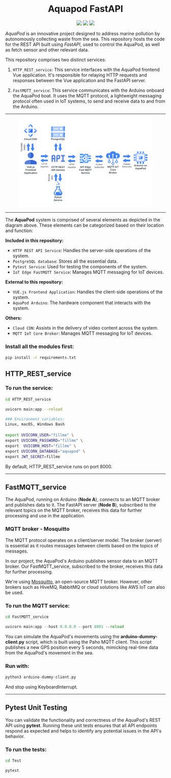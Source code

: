 # 

<div align="center">
  <h1>Aquapod FastAPI</h1>  
  <img src="https://img.shields.io/badge/fastapi-109989?style=for-the-badge&logo=FASTAPI&logoColor=white" />
  <img src="https://img.shields.io/badge/Python-FFD43B?style=for-the-badge&logo=python&logoColor=blue" />
  <img src="https://img.shields.io/badge/PostgreSQL-316192?style=for-the-badge&logo=postgresql&logoColor=white" />
</div>

*AquaPod* is an innovative project designed to address marine pollution by autonomously collecting waste from the sea. This repository hosts the code for the REST API built using *FastAPI*, used to control the AquaPod, as well as fetch sensor and other relevant data.

This repository comprises two distinct services:

1. `HTTP_REST_service`: This service interfaces with the AquaPod frontend Vue application. It's responsible for relaying HTTP requests and responses between the Vue application and the FastAPI server.

2. `FastMQTT_service`: This service communicates with the Arduino onboard the AquaPod boat. It uses the MQTT protocol, a lightweight messaging protocol often used in IoT systems, to send and receive data to and from the Arduino.

<hr />

<figure>
  <img
  src="aquapod_diagram.png?raw=true"
  alt="Encryption with MQTT.">
</figure>
<hr />

The **AquaPod** system is comprised of several elements as depicted in the diagram above. These elements can be categorized based on their location and function:

**Included in this repository:**

- `HTTP REST API Service`: Handles the server-side operations of the system.
- `PostgreSQL database`: Stores all the essential data.
- `Pytest Service`: Used for testing the components of the system.
- `IoT Edge FastMQTT Service`: Manages MQTT messaging for IoT devices.

**External to this repository:**

- `VUE.js Frontend Application`: Handles the client-side operations of the system.
- `AquaPod Arduino`: The hardware component that interacts with the system.

**Others:**

- `Cloud CDN`: Assists in the delivery of video content across the system.
- `MQTT IoT Core Broker`: Manages MQTT messaging for IoT devices. 

### Install all the modules first:
```bash
pip install -r requirements.txt
```

## HTTP_REST_service

### To run the service:

```bash
cd HTTP_REST_service
```

```bash
uvicorn main:app --reload
```

```bash
### Environment variables:
Linux, macOS, Windows Bash

export UVICORN_USER="fillme" \
export UVICORN_PASSWORD="fillme" \
export  UVICORN_HOST="fillme" \
export UVICORN_DATABASE="aquapod" \
export JWT_SECRET=fillme
```
By default, HTTP_REST_service runs on port 8000.

<hr />

## FastMQTT_service
The AquaPod, running on Arduino (**Node A**), connects to an MQTT broker and publishes data to it. The FastAPI server (**Node B**), subscribed to the relevant topics on the MQTT broker, receives this data for further processing and use in the application.

### MQTT broker - Mosquitto
The MQTT protocol operates on a client/server model. The broker (server) is essential as it routes messages between clients based on the topics of messages.

In our project, the AquaPod's Arduino publishes sensor data to an MQTT broker. Our FastMQTT_service, subscribed to the broker, receives this data for further processing.

We're using [Mosquitto](https://mosquitto.org/), an open-source MQTT broker. However, other brokers such as HiveMQ, RabbitMQ or cloud solutions like AWS IoT can also be used.

### To run the MQTT service:

```bash
cd FastMQTT_service
```

```python
uvicorn main:app --host 0.0.0.0 --port 8001 --reload
```

You can simulate the AquaPod's movements using the **arduino-dummy-client.py** script, which is built using the Paho MQTT client. This script publishes a new GPS position every 5 seconds, mimicking real-time data from the AquaPod's movement in the sea.

### Run with:
```python
python3 arduino-dummy-client.py
```
And stop using KeyboardInterrupt.

<hr />

## Pytest Unit Testing
You can validate the functionality and correctness of the AquaPod's REST API using **pytest**. Running these unit tests ensures that all API endpoints respond as expected and helps to identify any potential issues in the API's behavior.

### To run the tests:

```bash
cd Test
```

```python
pytest
```
